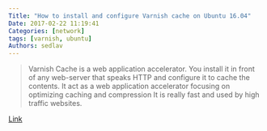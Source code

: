 ```yaml
---
Title: "How to install and configure Varnish cache on Ubuntu 16.04"
Date: 2017-02-22 11:19:41
Categories: [network]
tags: [varnish, ubuntu]
Authors: sedlav
---
```


> Varnish Cache is a web application accelerator. You install it in front of any web-server that speaks HTTP and configure it to cache the contents. It act as a web application accelerator focusing on optimizing caching and compression It is really fast and used by high traffic websites.

[Link](https://www.cyberciti.biz/faq/how-to-install-and-configure-varnish-cache-on-ubuntu-linux-16-04-lts/)
